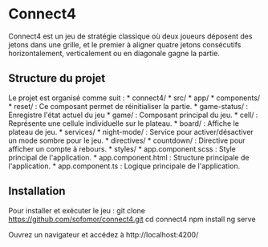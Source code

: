 # Connect4

Connect4 est un jeu de stratégie classique où deux joueurs déposent des jetons dans une grille, et le premier à aligner quatre jetons consécutifs horizontalement, verticalement ou en diagonale gagne la partie.

## Structure du projet

Le projet est organisé comme suit :
    * connect4/
        * src/
            * app/
                * components/
                * reset/ : Ce composant permet de réinitialiser la partie.
                * game-status/ : Enregistre l'état actuel du jeu
                * game/ : Composant principal du jeu.
                * cell/ : Représente une cellule individuelle sur le plateau.
                * board/ : Affiche le plateau de jeu.
                * services/
                * night-mode/ : Service pour activer/désactiver un mode sombre pour le jeu.
                * directives/
                * countdown/ : Directive pour afficher un compte à rebours.
                * styles/
                * app.component.scss : Style principal de l'application.
                * app.component.html : Structure principale de l'application.
                * app.component.ts : Logique principale de l'application.

  
## Installation
Pour installer et exécuter le jeu :
git clone https://github.com/sofomor/connect4.git cd connect4
npm install ng serve

Ouvrez un navigateur et accédez à http://localhost:4200/
